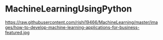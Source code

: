 # MachineLearningUsingPython
https://raw.githubusercontent.com/rishi19466/MachineLearning/master/images/how-to-develop-machine-learning-applications-for-business-featured.jpg
